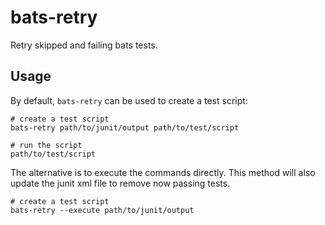 # bats-retry

Retry skipped and failing bats tests.

## Usage

By default, `bats-retry` can be used to create a test script:

```shell
# create a test script
bats-retry path/to/junit/output path/to/test/script

# run the script
path/to/test/script
```

The alternative is to execute the commands directly. This method will also update the junit xml file to remove now passing tests.

```shell
# create a test script
bats-retry --execute path/to/junit/output
```

